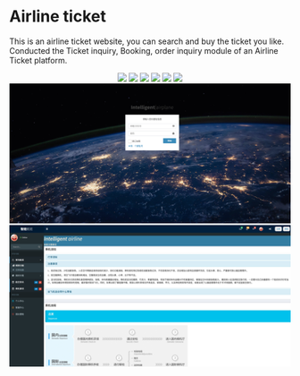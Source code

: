 # Airline ticket 

This is an airline ticket website, you can search and buy the ticket you like.
Conducted the Ticket inquiry, Booking, order inquiry module of an Airline Ticket platform.
<p align="center">
<a href="http://www.oracle.com/technetwork/java/javase/overview/index.html"><img src="https://img.shields.io/badge/language-java%208.0-orange.svg"></a>
<a href="https://www.jetbrains.com/idea/"><img src="https://img.shields.io/badge/platform-jetbrains-66FF99.svg"></a>
<a href="http://www.eclipse.org/"><img src="https://img.shields.io/badge/platform-eclipse-46aae6.svg"></a>
<a href="http://projects.spring.io/spring-boot/"><img src="https://img.shields.io/badge/SpringBoot-1.5.2-990066.svg"></a>
<a href="http://spring.io/"><img src="https://img.shields.io/badge/spring-4.3.7-3300FF.svg"></a>
<a href="http://www.mybatis.org/mybatis-3/"><img src="https://img.shields.io/badge/mybatis-3.3.0-660000.svg"></a>
<img src="src/main/resources/templates/login.png">
<img src="src/main/resources/templates/WechatIMG53.jpeg">
</p>
